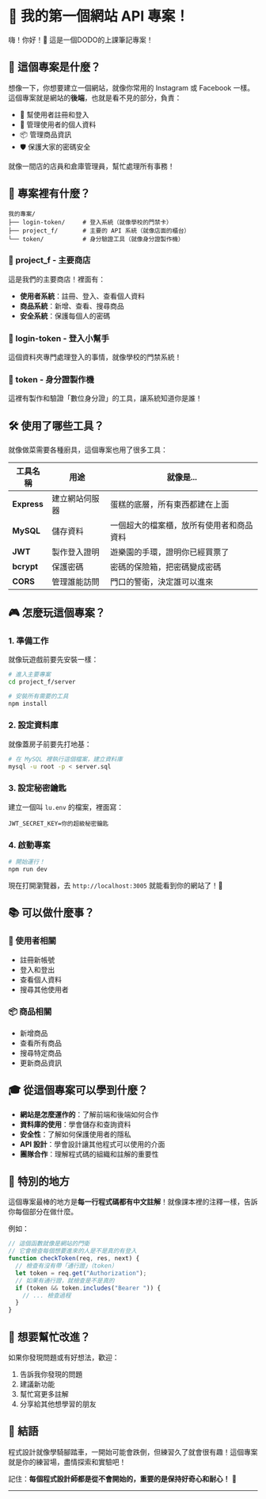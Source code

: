 # 🚀 我的第一個網站 API 專案！

嗨！你好！👋 這是一個DODO的上課筆記專案！

## 🎯 這個專案是什麼？

想像一下，你想要建立一個網站，就像你常用的 Instagram 或 Facebook 一樣。這個專案就是網站的**後端**，也就是看不見的部分，負責：

- 🔐 幫使用者註冊和登入
- 👤 管理使用者的個人資料 
- 📦 管理商品資訊
- 🛡️ 保護大家的密碼安全

就像一間店的店員和倉庫管理員，幫忙處理所有事務！

## 📁 專案裡有什麼？

```
我的專案/
├── login-token/     # 登入系統（就像學校的門禁卡）
├── project_f/       # 主要的 API 系統（就像店面的櫃台）
└── token/           # 身分驗證工具（就像身分證製作機）
```

### 🏪 project_f - 主要商店
這是我們的主要商店！裡面有：
- **使用者系統**：註冊、登入、查看個人資料
- **商品系統**：新增、查看、搜尋商品
- **安全系統**：保護每個人的密碼

### 🔑 login-token - 登入小幫手
這個資料夾專門處理登入的事情，就像學校的門禁系統！

### 🎫 token - 身分證製作機
這裡有製作和驗證「數位身分證」的工具，讓系統知道你是誰！

## 🛠️ 使用了哪些工具？

就像做菜需要各種廚具，這個專案也用了很多工具：

| 工具名稱 | 用途 | 就像是... |
|---------|------|-----------|
| **Express** | 建立網站伺服器 | 蛋糕的底層，所有東西都建在上面 |
| **MySQL** | 儲存資料 | 一個超大的檔案櫃，放所有使用者和商品資料 |
| **JWT** | 製作登入證明 | 遊樂園的手環，證明你已經買票了 |
| **bcrypt** | 保護密碼 | 密碼的保險箱，把密碼變成密碼 |
| **CORS** | 管理誰能訪問 | 門口的警衛，決定誰可以進來 |

## 🎮 怎麼玩這個專案？

### 1. 準備工作
就像玩遊戲前要先安裝一樣：
```bash
# 進入主要專案
cd project_f/server

# 安裝所有需要的工具
npm install
```

### 2. 設定資料庫
就像蓋房子前要先打地基：
```bash
# 在 MySQL 裡執行這個檔案，建立資料庫
mysql -u root -p < server.sql
```

### 3. 設定秘密鑰匙
建立一個叫 `lu.env` 的檔案，裡面寫：
```
JWT_SECRET_KEY=你的超級秘密鑰匙
```

### 4. 啟動專案
```bash
# 開始運行！
npm run dev
```

現在打開瀏覽器，去 `http://localhost:3005` 就能看到你的網站了！🎉

## 📚 可以做什麼事？

### 👤 使用者相關
- 註冊新帳號
- 登入和登出  
- 查看個人資料
- 搜尋其他使用者

### 📦 商品相關
- 新增商品
- 查看所有商品
- 搜尋特定商品
- 更新商品資訊

## 🎓 從這個專案可以學到什麼？

- **網站是怎麼運作的**：了解前端和後端如何合作
- **資料庫的使用**：學會儲存和查詢資料
- **安全性**：了解如何保護使用者的隱私
- **API 設計**：學會設計讓其他程式可以使用的介面
- **團隊合作**：理解程式碼的組織和註解的重要性

## 🌟 特別的地方

這個專案最棒的地方是**每一行程式碼都有中文註解**！就像課本裡的注釋一樣，告訴你每個部分在做什麼。

例如：
```javascript
// 這個函數就像是網站的門衛
// 它會檢查每個想要進來的人是不是真的有登入
function checkToken(req, res, next) {
  // 檢查有沒有帶「通行證」（token）
  let token = req.get("Authorization");
  // 如果有通行證，就檢查是不是真的
  if (token && token.includes("Bearer ")) {
    // ... 檢查過程
  }
}
```

## 🤝 想要幫忙改進？

如果你發現問題或有好想法，歡迎：
1. 告訴我你發現的問題
2. 建議新功能
3. 幫忙寫更多註解
4. 分享給其他想學習的朋友

## 🎈 結語

程式設計就像學騎腳踏車，一開始可能會跌倒，但練習久了就會很有趣！這個專案就是你的練習場，盡情探索和實驗吧！

記住：**每個程式設計師都是從不會開始的，重要的是保持好奇心和耐心！** 🌈

---